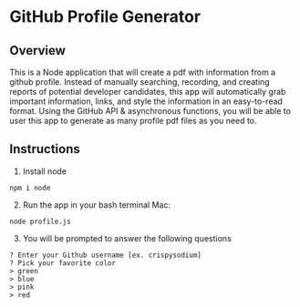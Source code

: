 # GitHub Profile Generator

## Overview
This is a Node application that will create a pdf with information from a github profile. Instead of manually searching, recording, and creating reports of potential developer candidates, this app will automatically grab important information, links, and style the information in an easy-to-read format. 
Using the GitHub API & asynchronous functions, you will be able to user this app to generate as many profile pdf files as you need to. 

## Instructions
1. Install node 
```
npm i node
```
2. Run the app in your bash terminal
Mac:
``` 
node profile.js
```
3. You will be prompted to answer the following questions
```
? Enter your Github username [ex. crispysodium]
? Pick your favorite color
> green
> blue
> pink
> red
```